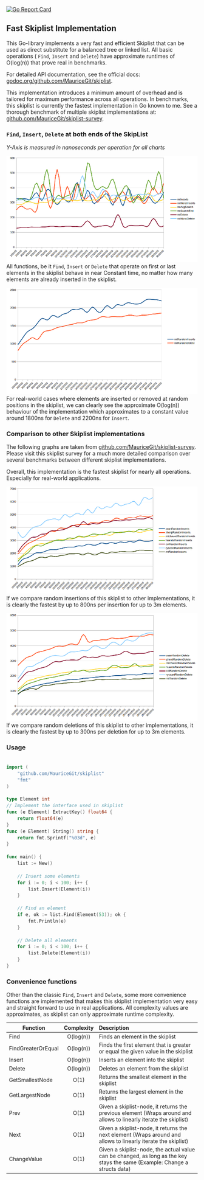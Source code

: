 [![Go Report Card](https://goreportcard.com/badge/github.com/mauricegit/skiplist)](https://goreportcard.com/report/github.com/mauricegit/skiplist)

## Fast Skiplist Implementation

This Go-library implements a very fast and efficient Skiplist that can be used as direct substitute for a balanced tree or linked list.
All basic operations ( `Find`, `Insert` and `Delete`) have approximate runtimes of O(log(n)) that prove real in benchmarks.

For detailed API documentation, see the official docs: [godoc.org/github.com/MauriceGit/skiplist](https://godoc.org/github.com/MauriceGit/skiplist).

This implementation introduces a minimum amount of overhead and is tailored for maximum performance across all operations.
In benchmarks, this skiplist is currently the fastest implementation in Go known to me.
See a thorough benchmark of multiple skiplist implementations at: [github.com/MauriceGit/skiplist-survey](https://github.com/MauriceGit/skiplist-survey).

### `Find`, `Insert`, `Delete` at both ends of the SkipList

*Y-Axis is measured in nanoseconds per operation for all charts*

![Find, Insert, Delete](graphs/allFunctions.png)
All functions, be it `Find`, `Insert` or `Delete` that operate on first or last elements in the skiplist behave in near Constant time, no matter how many
elements are already inserted in the skiplist.

![Random insert, random delete](graphs/randomFunctions.png)
For real-world cases where elements are inserted or removed at random positions in the skiplist, we can clearly see the approximate O(log(n)) behaviour of the
implementation which approximates to a constant value around 1800ns for `Delete` and 2200ns for `Insert`.

### Comparison to other Skiplist implementations

The following graphs are taken from [github.com/MauriceGit/skiplist-survey](https://github.com/MauriceGit/skiplist-survey). Please visit this skiplist survey for
a much more detailed comparison over several benchmarks between different skiplist implementations.

Overall, this implementation is the fastest skiplist for nearly all operations. Especially for real-world applications.

![Random insert](graphs/randomInserts.png)
If we compare random insertions of this skiplist to other implementations, it is clearly the fastest by up to 800ns per insertion for up to 3m elements.

![Random delete](graphs/randomDelete.png)
If we compare random deletions of this skiplist to other implementations, it is clearly the fastest by up to 300ns per deletion for up to 3m elements.

### Usage

```go

import (
    "github.com/MauriceGit/skiplist"
    "fmt"
)

type Element int
// Implement the interface used in skiplist
func (e Element) ExtractKey() float64 {
    return float64(e)
}
func (e Element) String() string {
    return fmt.Sprintf("%03d", e)
}

func main() {
    list := New()

    // Insert some elements
    for i := 0; i < 100; i++ {
        list.Insert(Element(i))
    }

    // Find an element
    if e, ok := list.Find(Element(53)); ok {
        fmt.Println(e)
    }

    // Delete all elements
    for i := 0; i < 100; i++ {
        list.Delete(Element(i))
    }
}

```

### Convenience functions

Other than the classic `Find`, `Insert` and `Delete`, some more convenience functions are implemented that makes this skiplist implementation very easy and straight forward to use
in real applications. All complexity values are approximates, as skiplist can only approximate runtime complexity.

| Function        | Complexity           | Description  |
| ------------- |:-------------:|:-----|
| Find | O(log(n)) | Finds an element in the skiplist |
| FindGreaterOrEqual | O(log(n)) | Finds the first element that is greater or equal the given value in the skiplist |
| Insert | O(log(n)) | Inserts an element into the skiplist |
| Delete | O(log(n)) | Deletes an element from the skiplist |
| GetSmallestNode | O(1) | Returns the smallest element in the skiplist |
| GetLargestNode | O(1) | Returns the largest element in the skiplist |
| Prev | O(1) | Given a skiplist-node, it returns the previous element (Wraps around and allows to linearly iterate the skiplist) |
| Next | O(1) | Given a skiplist-node, it returns the next element (Wraps around and allows to linearly iterate the skiplist) |
| ChangeValue | O(1) | Given a skiplist-node, the actual value can be changed, as long as the key stays the same (Example: Change a structs data) |
